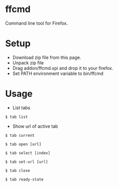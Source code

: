 # ffcmd
Command line tool for Firefox.

# Setup

* Download zip file from this page.
* Unpack zip file 
* Drag addon/ffcmd.xpi and drop it to your firefox.
* Set PATH environment variable to bin/ffcmd

# Usage

* List tabs

`$ tab list`

* Show url of active tab

`$ tab current`

`$ tab open [url]`

`$ tab select [index]`

`$ tab set-url [url]`

`$ tab close`

`$ tab ready-state`